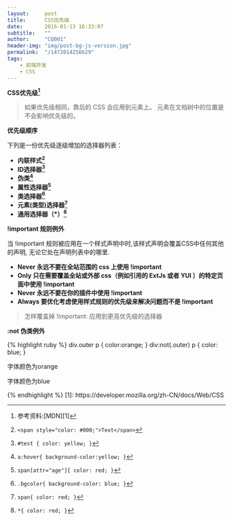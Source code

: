```yaml
---
layout: 	post
title:  	CSS优先级
date:   	2016-01-13 16:33:07
subtitle:   ""
author:     "CQ001"
header-img: "img/post-bg-js-version.jpg"
permalink:  "/1472014256629"
tags:
    - 前端开发
    - CSS
---
```


**CSS优先级[^footNote0]**

[^footNote0]: 参考资料:[MDN][1]

>如果优先级相同，靠后的 CSS 会应用到元素上。
>元素在文档树中的位置是不会影响优先级的。

**优先级顺序**

下列是一份优先级逐级增加的选择器列表：

- **内联样式[^footNote1]**
- **ID选择器[^footNote2]**
- **伪类[^footNote3]**
- **属性选择器[^footNote4]**
- **类选择器[^footNote5]**
- **元素(类型)选择器[^footNote6]**
- **通用选择器（*）[^footNote7]**

[^footNote1]:```<span style="color: #000;">Text</span>```

[^footNote2]:```#test { color: yellow; }```

[^footNote3]:```a:hover{ background-color:yellow; }```

[^footNote4]:```span[attr="age"]{ color: red; }```

[^footNote5]:```.bgcolor{ background-color: blue; }```

[^footNote6]:```span{ color: red; }```

[^footNote7]:```*{ color: red; }```

**!important 规则例外**

当 !important 规则被应用在一个样式声明中时,该样式声明会覆盖CSS中任何其他的声明, 无论它处在声明列表中的哪里.

- **Never 永远不要在全站范围的 css 上使用 !important**
- **Only 只在需要覆盖全站或外部 css（例如引用的 ExtJs 或者 YUI ）的特定页面中使用   !important**
- **Never 永远不要在你的插件中使用 !important**
- **Always 要优化考虑使用样式规则的优先级来解决问题而不是 !important**

>怎样覆盖掉 !important: 应用到更高优先级的选择器

**:not 伪类例外**

{% highlight ruby %}
div.outer p {
    color:orange;
}
div:not(.outer) p {
    color: blue;
}
<div class="outer">
    <p>字体颜色为orange</p>
    <div class="inner">
        <p>字体颜色为blue</p>
    </div>
</div>
{% endhighlight %}
  [1]: https://developer.mozilla.org/zh-CN/docs/Web/CSS
